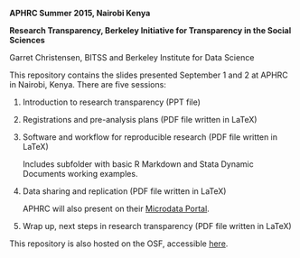 **APHRC Summer 2015, Nairobi Kenya**

**Research Transparency, Berkeley Initiative for Transparency in the Social Sciences**

Garret Christensen, BITSS and Berkeley Institute for Data Science

This repository contains the slides presented September 1 and 2 at APHRC in Nairobi, Kenya. There are five sessions:

1.  Introduction to research transparency (PPT file)
	
2.  Registrations and pre-analysis plans (PDF file written in LaTeX)

3.  Software and workflow for reproducible research (PDF file written in LaTeX)

	Includes subfolder with basic R Markdown and Stata Dynamic Documents working examples.

4.  Data sharing and replication (PDF file written in LaTeX)

	APHRC will also present on their [Microdata Portal](http://aphrc.org/catalog/microdata/index.php/catalog "APHRC Data").

5.  Wrap up, next steps in research transparency (PDF file written in LaTeX)


This repository is also hosted on the OSF, accessible [here](https://osf.io/m5ey4/ "OSF Page"). 
